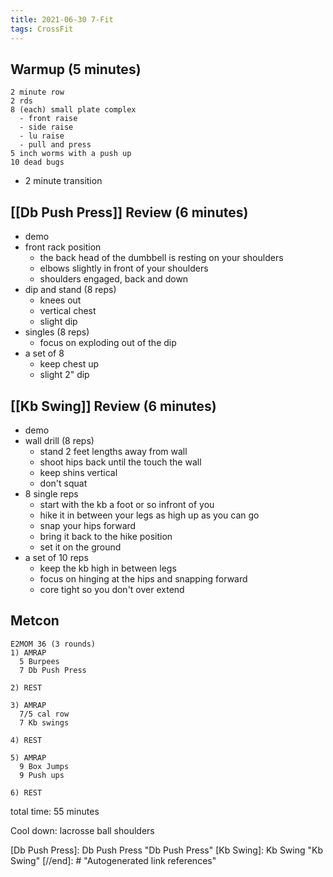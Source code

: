 ```yaml
---
title: 2021-06-30 7-Fit
tags: CrossFit
---
```


## Warmup (5 minutes)
```
2 minute row
2 rds
8 (each) small plate complex
  - front raise
  - side raise
  - lu raise
  - pull and press
5 inch worms with a push up
10 dead bugs
```

- 2 minute transition
## [[Db Push Press]] Review (6 minutes)
- demo
- front rack position
  - the back head of the dumbbell is resting on your shoulders
  - elbows slightly in front of your shoulders
  - shoulders engaged, back and down
- dip and stand (8 reps)
  - knees out
  - vertical chest
  - slight dip
- singles (8 reps)
  - focus on exploding out of the dip
- a set of 8
  - keep chest up
  - slight 2" dip

## [[Kb Swing]] Review (6 minutes)
- demo
- wall drill (8 reps)
  - stand 2 feet lengths away from wall
  - shoot hips back until the touch the wall
  - keep shins vertical
  - don't squat
- 8 single reps
  - start with the kb a foot or so infront of you
  - hike it in between your legs as high up as you can go
  - snap your hips forward
  - bring it back to the hike position 
  - set it on the ground
- a set of 10 reps
  - keep the kb high in between legs
  - focus on hinging at the hips and snapping forward
  - core tight so you don't over extend

## Metcon

```
E2MOM 36 (3 rounds)
1) AMRAP
  5 Burpees
  7 Db Push Press

2) REST

3) AMRAP
  7/5 cal row
  7 Kb swings

4) REST

5) AMRAP
  9 Box Jumps
  9 Push ups

6) REST
```

total time: 55 minutes

Cool down: lacrosse ball shoulders

[//begin]: # "Autogenerated link references for markdown compatibility"
[Db Push Press]: Db Push Press "Db Push Press"
[Kb Swing]: Kb Swing "Kb Swing"
[//end]: # "Autogenerated link references"